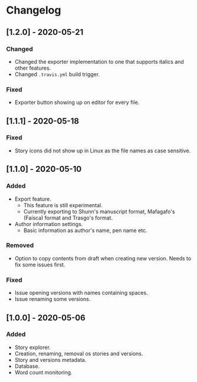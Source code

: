 # Changelog

## [1.2.0] - 2020-05-21

### Changed

- Changed the exporter implementation to one that supports italics and other features.
- Changed `.travis.yml` build trigger.

### Fixed

- Exporter button showing up on editor for every file.

## [1.1.1] - 2020-05-18

### Fixed

- Story icons did not show up in Linux as the file names as case sensitive.

## [1.1.0] - 2020-05-10

### Added

- Export feature.
    - This feature is still experimental.
    - Currently exporting to Shunn's manuscript format, Mafagafo's (Faísca) format and Trasgo's format.
- Author information settings.
    - Basic information as author's name, pen name etc.

### Removed

- Option to copy contents from draft when creating new version. Needs to fix some issues first.

### Fixed

- Issue opening versions with names containing spaces.
- Issue renaming some versions.

## [1.0.0] - 2020-05-06

### Added

- Story explorer.
- Creation, renaming, removal os stories and versions.
- Story and versions metadata.
- Database.
- Word count monitoring.
